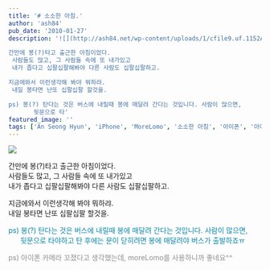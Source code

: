 ```yaml
---
title: '# 소소한 아침.'
author: 'ash84'
pub_date: '2010-01-27'
description: '![](http://ash84.net/wp-content/uploads/1/cfile9.uf.1152A1194B5FF65A359ED0.jpg)

간만에 봉(?)타고 출근한 아침이었다.   
 사람들도 많고, 그 사람들 속에 또 내가있고  
 내가 좁다고 십팔십팔해봐야 다른 사람도 십팔십팔하고.

지금에와서 이런생각해 봐야 뭐하랴.   
 내일 봉타면 난또 십팔십팔 할것을.

ps) 봉(?) 탄다는 것은 버스에 내릴때 봉에 매달려 간다는 것입니다. 사람이 많으면,   
       뒷문으로 타'
featured_image: ''
tags: ['An Seong Hyun', 'iPhone', 'MoreLomo', '소소한 아침', '아이폰', '아이폰 카메라', '안성현', '햇살']
---
```



![](http://ash84.net/wp-content/uploads/1/cfile9.uf.1152A1194B5FF65A359ED0.jpg)

간만에 봉(?)타고 출근한 아침이었다.   
 사람들도 많고, 그 사람들 속에 또 내가있고  
 내가 좁다고 십팔십팔해봐야 다른 사람도 십팔십팔하고.

지금에와서 이런생각해 봐야 뭐하랴.   
 내일 봉타면 난또 십팔십팔 할것을.

<font color="#0686a8">ps) 봉(?) 탄다는 것은 버스에 내릴때 봉에 매달려 간다는 것입니다. 사람이 많으면,   
       뒷문으로 타야하고 탄 후에는 문이 닫히려면 봉에 매달려야 버스가 출발하죠ㅠ</font>

<font color="#8e8e8e">ps) 아이폰 카메라 꼬졌다고 생각했는데, moreLomo를 사용하니까 좋네요^^   
</font>



